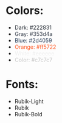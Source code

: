 # Colors:
- <span style="color: #222831">Dark: #222831</span>
- <span style="color: #353d4a">Gray: #353d4a</span>
- <span style="color: #2d4059">Blue: #2d4059</span>
- <span style="color: #ff5722">Orange: #ff5722</span>
- <span style="color: #eeeeee">White: #eeeeee</span>
- <span style="color: #c7c7c7">Color: #c7c7c7</span>

# Fonts:
- Rubik-Light
- Rubik
- Rubik-Bold